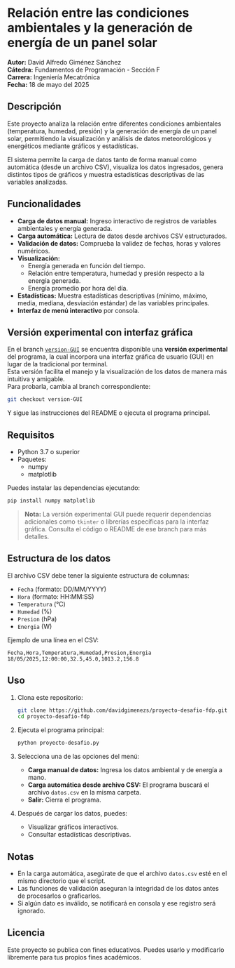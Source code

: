 # Relación entre las condiciones ambientales y la generación de energía de un panel solar

**Autor:** David Alfredo Giménez Sánchez  
**Cátedra:** Fundamentos de Programación - Sección F  
**Carrera:** Ingeniería Mecatrónica  
**Fecha:** 18 de mayo del 2025

## Descripción

Este proyecto analiza la relación entre diferentes condiciones ambientales (temperatura, humedad, presión) y la generación de energía de un panel solar, permitiendo la visualización y análisis de datos meteorológicos y energéticos mediante gráficos y estadísticas.

El sistema permite la carga de datos tanto de forma manual como automática (desde un archivo CSV), visualiza los datos ingresados, genera distintos tipos de gráficos y muestra estadísticas descriptivas de las variables analizadas.

## Funcionalidades

- **Carga de datos manual:** Ingreso interactivo de registros de variables ambientales y energía generada.
- **Carga automática:** Lectura de datos desde archivos CSV estructurados.
- **Validación de datos:** Comprueba la validez de fechas, horas y valores numéricos.
- **Visualización:** 
  - Energía generada en función del tiempo.
  - Relación entre temperatura, humedad y presión respecto a la energía generada.
  - Energía promedio por hora del día.
- **Estadísticas:** Muestra estadísticas descriptivas (mínimo, máximo, media, mediana, desviación estándar) de las variables principales.
- **Interfaz de menú interactivo** por consola.

## Versión experimental con interfaz gráfica

En el branch [`version-GUI`](https://github.com/davidgimenezs/proyecto-desafio-fdp/tree/version-GUI) se encuentra disponible una **versión experimental** del programa, la cual incorpora una interfaz gráfica de usuario (GUI) en lugar de la tradicional por terminal.  
Esta versión facilita el manejo y la visualización de los datos de manera más intuitiva y amigable.  
Para probarla, cambia al branch correspondiente:

```bash
git checkout version-GUI
```

Y sigue las instrucciones del README o ejecuta el programa principal.

## Requisitos

- Python 3.7 o superior
- Paquetes:
  - numpy
  - matplotlib

Puedes instalar las dependencias ejecutando:

```bash
pip install numpy matplotlib
```

> **Nota:** La versión experimental GUI puede requerir dependencias adicionales como `tkinter` o librerías específicas para la interfaz gráfica. Consulta el código o README de ese branch para más detalles.

## Estructura de los datos

El archivo CSV debe tener la siguiente estructura de columnas:

- `Fecha` (formato: DD/MM/YYYY)
- `Hora` (formato: HH:MM:SS)
- `Temperatura` (°C)
- `Humedad` (%)
- `Presion` (hPa)
- `Energia` (W)

Ejemplo de una línea en el CSV:

```
Fecha,Hora,Temperatura,Humedad,Presion,Energia
18/05/2025,12:00:00,32.5,45.0,1013.2,156.8
```

## Uso

1. Clona este repositorio:
    ```bash
    git clone https://github.com/davidgimenezs/proyecto-desafio-fdp.git
    cd proyecto-desafio-fdp
    ```

2. Ejecuta el programa principal:
    ```bash
    python proyecto-desafio.py
    ```

3. Selecciona una de las opciones del menú:
    - **Carga manual de datos:** Ingresa los datos ambiental y de energía a mano.
    - **Carga automática desde archivo CSV:** El programa buscará el archivo `datos.csv` en la misma carpeta.
    - **Salir:** Cierra el programa.

4. Después de cargar los datos, puedes:
    - Visualizar gráficos interactivos.
    - Consultar estadísticas descriptivas.

## Notas

- En la carga automática, asegúrate de que el archivo `datos.csv` esté en el mismo directorio que el script.
- Las funciones de validación aseguran la integridad de los datos antes de procesarlos o graficarlos.
- Si algún dato es inválido, se notificará en consola y ese registro será ignorado.

## Licencia

Este proyecto se publica con fines educativos. Puedes usarlo y modificarlo libremente para tus propios fines académicos.
